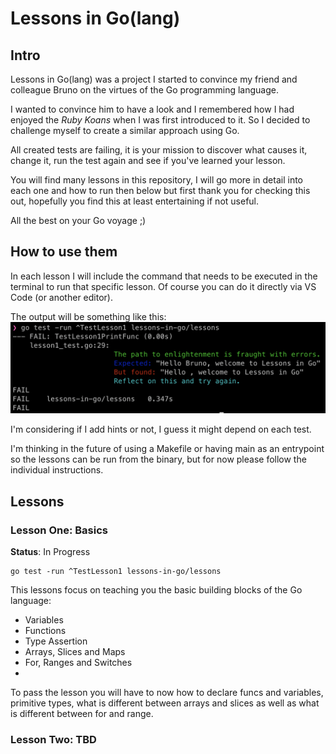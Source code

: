 # Lessons in Go(lang)

## Intro

Lessons in Go(lang) was a project I started to convince my friend and colleague Bruno on the virtues of the Go programming
language.

I wanted to convince him to have a look and I remembered how I had enjoyed the *Ruby Koans* when I was first introduced to
it. So I decided to challenge myself to create a similar approach using Go.

All created tests are failing, it is your mission to discover what causes it, change it, run the test again and see if
you've learned your lesson.

You will find many lessons in this repository, I will go more in detail into each one and how to run then below but first
thank you for checking this out, hopefully you find this at least entertaining if not useful.

All the best on your Go voyage ;)

## How to use them

In each lesson I will include the command that needs to be executed in the terminal to run that specific lesson.
Of course you can do it directly via VS Code (or another editor).

The output will be something like this:
![screenshot](sample_screenshot.png)

I'm considering if I add hints or not, I guess it might depend on each test.

I'm thinking in the future of using a Makefile or having main as an entrypoint so the lessons can be run from the binary,
but for now please follow the individual instructions.

## Lessons

### Lesson One: Basics

**Status**: In Progress

```
go test -run ^TestLesson1 lessons-in-go/lessons
```

This lessons focus on teaching you the basic building blocks of the Go language:
- Variables
- Functions
- Type Assertion
- Arrays, Slices and Maps
- For, Ranges and Switches
- 

To pass the lesson you will have to now how to declare funcs and variables, primitive types, what is different between
arrays and slices as well as what is different between for and range.

### Lesson Two: TBD